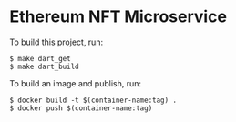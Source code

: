 # Ethereum NFT Microservice

To build this project, run:

```
$ make dart_get
$ make dart_build
```

To build an image and publish, run:
```
$ docker build -t $(container-name:tag) .
$ docker push $(container-name:tag)
```